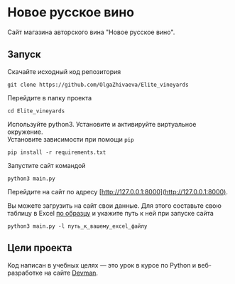 # Новое русское вино

Сайт магазина авторского вина "Новое русское вино".

## Запуск

Скачайте исходный код репозитория
```commandline
git clone https://github.com/OlgaZhivaeva/Elite_vineyards
```

Перейдите в папку проекта
```commandline
cd Elite_vineyards
```

Используйте python3. Установите и активируйте виртуальное окружение.<br> 
Установите зависимости при помощи `pip`
```commandline
pip install -r requirements.txt
```

Запустите сайт командой
```commandline
python3 main.py
```

Перейдите на сайт по адресу [http://127.0.0.1:8000](http://127.0.0.1:8000).

Вы можете загрузить на сайт свои данные. Для этого составьте свою таблицу в Excel [по образцу](wine3.xlsx) и
укажите путь к ней при запуске сайта
```commandline
python3 main.py -l путь_к_вашему_excel_файлу
```


## Цели проекта

Код написан в учебных целях — это урок в курсе по Python и веб-разработке на сайте [Devman](https://dvmn.org).
